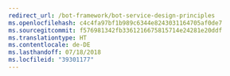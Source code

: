 ```yaml
---
redirect_url: /bot-framework/bot-service-design-principles
ms.openlocfilehash: c4c4fa97bf1b989c6344e8243031164705af0de7
ms.sourcegitcommit: f576981342fb3361216675815714e24281e20ddf
ms.translationtype: HT
ms.contentlocale: de-DE
ms.lasthandoff: 07/18/2018
ms.locfileid: "39301177"
---
```

